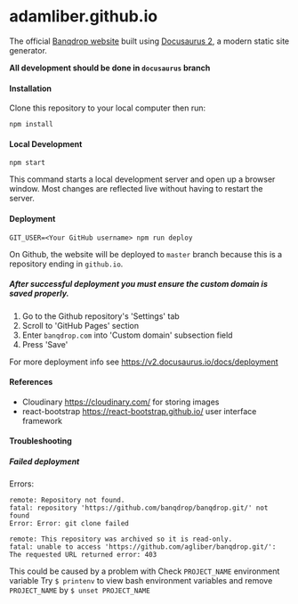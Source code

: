# adamliber.github.io

The official [Banqdrop website](https://banqdrop.com) built using [Docusaurus 2](https://v2.docusaurus.io/), a modern static site generator.

**All development should be done in `docusaurus` branch**

#### Installation

Clone this repository to your local computer then run:

```
npm install
```

#### Local Development

```
npm start
```

This command starts a local development server and open up a browser window. Most changes are reflected live without having to restart the server.

#### Deployment

```
GIT_USER=<Your GitHub username> npm run deploy
```

On Github, the website will be deployed to `master` branch because this is a repository ending in `github.io`.

##### After successful deployment you must ensure the custom domain is saved properly.

1. Go to the Github repository's 'Settings' tab
2. Scroll to 'GitHub Pages' section
3. Enter `banqdrop.com` into 'Custom domain' subsection field
4. Press 'Save'

For more deployment info see https://v2.docusaurus.io/docs/deployment

#### References

- Cloudinary https://cloudinary.com/ for storing images
- react-bootstrap https://react-bootstrap.github.io/ user interface framework

#### Troubleshooting

##### Failed deployment

Errors:

```
remote: Repository not found.
fatal: repository 'https://github.com/banqdrop/banqdrop.git/' not found
Error: Error: git clone failed

remote: This repository was archived so it is read-only.
fatal: unable to access 'https://github.com/agliber/banqdrop.git/': The requested URL returned error: 403
```

This could be caused by a problem with Check `PROJECT_NAME` environment variable
Try `$ printenv` to view bash environment variables and remove `PROJECT_NAME` by `$ unset PROJECT_NAME`
